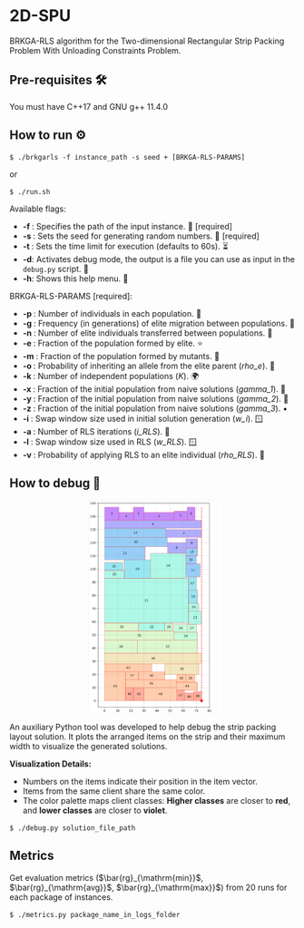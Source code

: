 # 2D-SPU
BRKGA-RLS algorithm for the Two-dimensional Rectangular Strip Packing Problem With Unloading Constraints Problem.

## Pre-requisites 🛠️

You must have C++17 and GNU g++ 11.4.0

## How to run ⚙️

```console
$ ./brkgarls -f instance_path -s seed + [BRKGA-RLS-PARAMS]
```

or

```console
$ ./run.sh
```

Available flags:

* **-f <file>**: Specifies the path of the input instance. 📂 [required]
* **-s <string>**: Sets the seed for generating random numbers. 🌱 [required]
* **-t <number>**: Sets the time limit for execution (defaults to 60s). ⏳
* **-d**: Activates debug mode, the output is a file you can use as input in the `debug.py` script. 🐞
* **-h**: Shows this help menu. 📖

BRKGA-RLS-PARAMS [required]:
* **-p <number>**: Number of individuals in each population. 👥
* **-g <number>**: Frequency (in generations) of elite migration between populations. 🔄
* **-n <number>**: Number of elite individuals transferred between populations. 🚚
* **-e <float>**: Fraction of the population formed by elite. ⭐
* **-m <float>**: Fraction of the population formed by mutants. 🧬
* **-o <float>**: Probability of inheriting an allele from the elite parent (*rho_e*). 🎲
* **-k <number>**: Number of independent populations (*K*). 🌍
* **-x <float>**: Fraction of the initial population from naive solutions (*gamma_1*). 🔹
* **-y <float>**: Fraction of the initial population from naive solutions (*gamma_2*). 🔸
* **-z <float>**: Fraction of the initial population from naive solutions (*gamma_3*). ▪️
* **-i <number>**: Swap window size used in initial solution generation (*w_i*). 🪟
* **-a <number>**: Number of RLS iterations (*i_RLS*). 🔁
* **-l <number>**: Swap window size used in RLS (*w_RLS*). 🪟
* **-v <float>**: Probability of applying RLS to an elite individual (*rho_RLS*). 🎯

## How to debug 🐞

<img src="imgs/debug_tool.jpg" alt="Texto Alternativo" width="45%" height="auto" style="display: block; margin: 0 auto;">

An auxiliary Python tool was developed to help debug the strip packing layout solution. It plots the arranged items on the strip and their maximum width to visualize the generated solutions.

**Visualization Details:**
* Numbers on the items indicate their position in the item vector.
* Items from the same client share the same color.
* The color palette maps client classes: **Higher classes** are closer to **red**, and **lower classes** are closer to **violet**.

```console
$ ./debug.py solution_file_path
```

## Metrics

Get evaluation metrics ($\bar{rg}_{\mathrm{min}}$, $\bar{rg}_{\mathrm{avg}}$, $\bar{rg}_{\mathrm{max}}$) from 20 runs for each package of instances.


```console
$ ./metrics.py package_name_in_logs_folder
```
